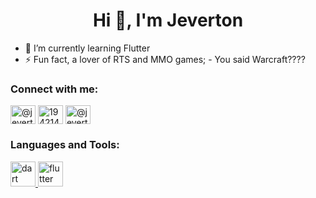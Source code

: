 <h1 align="center">Hi 👋, I'm Jeverton</h1>

- 🌱 I’m currently learning Flutter
- ⚡ Fun fact, a lover of RTS and MMO games; - You said Warcraft????

<h3 align="left">Connect with me:</h3>
<p align="left">
<a href="https://linkedin.com/in/jevertoncosta" target="blank"><img align="center" src="https://raw.githubusercontent.com/rahuldkjain/github-profile-readme-generator/master/src/images/icons/Social/linked-in-alt.svg" alt="@jevertoncosta" height="30" width="40" /></a>
<a href="https://stackoverflow.com/users/19421434" target="blank"><img align="center" src="https://raw.githubusercontent.com/rahuldkjain/github-profile-readme-generator/master/src/images/icons/Social/stack-overflow.svg" alt="19421434" height="30" width="40" /></a>
<a href="https://www.hackerearth.com/@jevertoncosta60" target="blank"><img align="center" src="https://raw.githubusercontent.com/rahuldkjain/github-profile-readme-generator/master/src/images/icons/Social/hackerearth.svg" alt="@jevertoncosta60" height="30" width="40" /></a>
</p>

<h3 align="left">Languages and Tools:</h3>
<p align="left"> <a href="https://dart.dev" target="_blank" rel="noreferrer"> <img src="https://www.vectorlogo.zone/logos/dartlang/dartlang-icon.svg" alt="dart" width="40" height="40"/> </a> <a href="https://flutter.dev" target="_blank" rel="noreferrer"> <img src="https://www.vectorlogo.zone/logos/flutterio/flutterio-icon.svg" alt="flutter" width="40" height="40"/> </a> </p>
